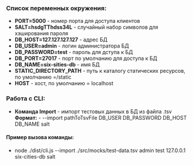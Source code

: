 ### Список переменных окружения:

- **PORT=5000** - номер порта для доступа клиентов
- **SALT=hsdgTThdss34L** - случайный набор символов для хэширования пароля
- **DB_HOST=127.127.127.127** - адрес БД
- **DB_USER=admin** - логин администратора БД
- **DB_PASSWORD=test** - пароль для дступа к БД
- **DB_PORT=27017** - порт по умолчанию для доступа к БД
- **DB_NAME=six-sities-db** - имя БД
- **STATIC_DIRECTORY_PATH** - путь к каталогу статических ресурсов, по умолчанию =/static
- **HOST** - хост, по умолчанию = localhost

### Работа с CLI:

- **Команда Import** - импорт тестовых данных в БД из файла .tsv
  **Формат:** - --import pathToTsvFile DB_USER DB_PASSWORD DB_HOST DB_NAME salt

#### Пример вызова команды:

- node ./dist/cli.js --import ./src/mocks/test-data.tsv admin test 127.0.0.1 six-cities-db salt
